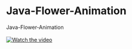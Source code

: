 # Java-Flower-Animation
Java-Flower-Animation
<br/><br/>
[![Watch the video](https://raw.githubusercontent.com/Larryzpl123/Java-Flower-Animation/thus.jpg)](https://raw.githubusercontent.com/Larryzpl123/Java-Flower-Animation//thus.mov)
